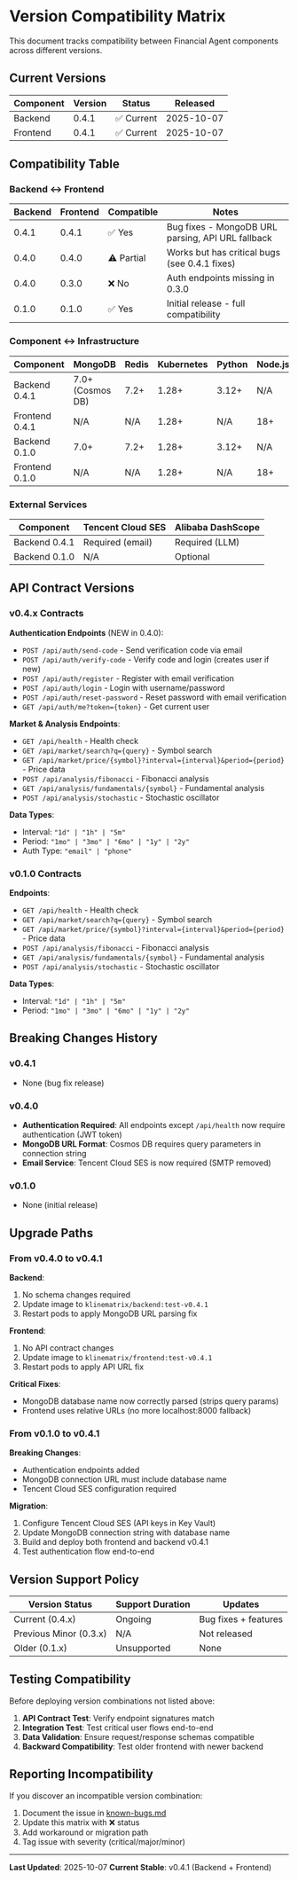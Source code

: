 # Version Compatibility Matrix

This document tracks compatibility between Financial Agent components across different versions.

## Current Versions

| Component | Version | Status | Released |
|-----------|---------|--------|----------|
| Backend | 0.4.1 | ✅ Current | 2025-10-07 |
| Frontend | 0.4.1 | ✅ Current | 2025-10-07 |

## Compatibility Table

### Backend ↔ Frontend

| Backend | Frontend | Compatible | Notes |
|---------|----------|------------|-------|
| 0.4.1 | 0.4.1 | ✅ Yes | Bug fixes - MongoDB URL parsing, API URL fallback |
| 0.4.0 | 0.4.0 | ⚠️ Partial | Works but has critical bugs (see 0.4.1 fixes) |
| 0.4.0 | 0.3.0 | ❌ No | Auth endpoints missing in 0.3.0 |
| 0.1.0 | 0.1.0 | ✅ Yes | Initial release - full compatibility |

### Component ↔ Infrastructure

| Component | MongoDB | Redis | Kubernetes | Python | Node.js |
|-----------|---------|-------|------------|--------|---------|
| Backend 0.4.1 | 7.0+ (Cosmos DB) | 7.2+ | 1.28+ | 3.12+ | N/A |
| Frontend 0.4.1 | N/A | N/A | 1.28+ | N/A | 18+ |
| Backend 0.1.0 | 7.0+ | 7.2+ | 1.28+ | 3.12+ | N/A |
| Frontend 0.1.0 | N/A | N/A | 1.28+ | N/A | 18+ |

### External Services

| Component | Tencent Cloud SES | Alibaba DashScope |
|-----------|-------------------|-------------------|
| Backend 0.4.1 | Required (email) | Required (LLM) |
| Backend 0.1.0 | N/A | Optional |

## API Contract Versions

### v0.4.x Contracts

**Authentication Endpoints** (NEW in 0.4.0):
- `POST /api/auth/send-code` - Send verification code via email
- `POST /api/auth/verify-code` - Verify code and login (creates user if new)
- `POST /api/auth/register` - Register with email verification
- `POST /api/auth/login` - Login with username/password
- `POST /api/auth/reset-password` - Reset password with email verification
- `GET /api/auth/me?token={token}` - Get current user

**Market & Analysis Endpoints**:
- `GET /api/health` - Health check
- `GET /api/market/search?q={query}` - Symbol search
- `GET /api/market/price/{symbol}?interval={interval}&period={period}` - Price data
- `POST /api/analysis/fibonacci` - Fibonacci analysis
- `GET /api/analysis/fundamentals/{symbol}` - Fundamental analysis
- `POST /api/analysis/stochastic` - Stochastic oscillator

**Data Types**:
- Interval: `"1d" | "1h" | "5m"`
- Period: `"1mo" | "3mo" | "6mo" | "1y" | "2y"`
- Auth Type: `"email" | "phone"`

### v0.1.0 Contracts

**Endpoints**:
- `GET /api/health` - Health check
- `GET /api/market/search?q={query}` - Symbol search
- `GET /api/market/price/{symbol}?interval={interval}&period={period}` - Price data
- `POST /api/analysis/fibonacci` - Fibonacci analysis
- `GET /api/analysis/fundamentals/{symbol}` - Fundamental analysis
- `POST /api/analysis/stochastic` - Stochastic oscillator

**Data Types**:
- Interval: `"1d" | "1h" | "5m"`
- Period: `"1mo" | "3mo" | "6mo" | "1y" | "2y"`

## Breaking Changes History

### v0.4.1
- None (bug fix release)

### v0.4.0
- **Authentication Required**: All endpoints except `/api/health` now require authentication (JWT token)
- **MongoDB URL Format**: Cosmos DB requires query parameters in connection string
- **Email Service**: Tencent Cloud SES is now required (SMTP removed)

### v0.1.0
- None (initial release)

## Upgrade Paths

### From v0.4.0 to v0.4.1

**Backend**:
1. No schema changes required
2. Update image to `klinematrix/backend:test-v0.4.1`
3. Restart pods to apply MongoDB URL parsing fix

**Frontend**:
1. No API contract changes
2. Update image to `klinematrix/frontend:test-v0.4.1`
3. Restart pods to apply API URL fix

**Critical Fixes**:
- MongoDB database name now correctly parsed (strips query params)
- Frontend uses relative URLs (no more localhost:8000 fallback)

### From v0.1.0 to v0.4.1

**Breaking Changes**:
- Authentication endpoints added
- MongoDB connection URL must include database name
- Tencent Cloud SES configuration required

**Migration**:
1. Configure Tencent Cloud SES (API keys in Key Vault)
2. Update MongoDB connection string with database name
3. Build and deploy both frontend and backend v0.4.1
4. Test authentication flow end-to-end

## Version Support Policy

| Version Status | Support Duration | Updates |
|---------------|------------------|---------|
| Current (0.4.x) | Ongoing | Bug fixes + features |
| Previous Minor (0.3.x) | N/A | Not released |
| Older (0.1.x) | Unsupported | None |

## Testing Compatibility

Before deploying version combinations not listed above:

1. **API Contract Test**: Verify endpoint signatures match
2. **Integration Test**: Test critical user flows end-to-end
3. **Data Validation**: Ensure request/response schemas compatible
4. **Backward Compatibility**: Test older frontend with newer backend

## Reporting Incompatibility

If you discover an incompatible version combination:

1. Document the issue in [known-bugs.md](../troubleshooting/known-bugs.md)
2. Update this matrix with ❌ status
3. Add workaround or migration path
4. Tag issue with severity (critical/major/minor)

---

**Last Updated**: 2025-10-07
**Current Stable**: v0.4.1 (Backend + Frontend)
